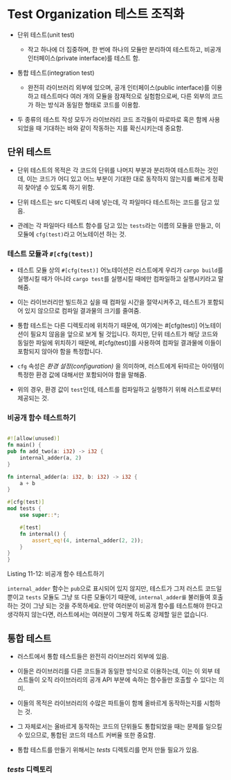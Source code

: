 # Test Organization 테스트 조직화

- 단위 테스트(unit test)
  - 작고 하나에 더 집중하며, 한 번에 하나의 모듈만 분리하여 테스트하고, 비공개 인터페이스(private interface)를 테스트 함.
- 통합 테스트(integration test)

  - 완전히 라이브러리 외부에 있으며, 공개 인터페이스(public interface)를 이용하고 테스트마다 여러 개의 모듈을 잠재적으로 실험함으로써, 다른 외부의 코드가 하는 방식과 동일한 형태로 코드를 이용함.

- 두 종류의 테스트 작성 모두가 라이브러리 코드 조각들이 따로따로 혹은 함께 사용되었을 때 기대하는 바와 같이 작동하는 지를 확신시키는데 중요함.

## 단위 테스트

- 단위 테스트의 목적은 각 코드의 단위를 나머지 부분과 분리하여 테스트하는 것인데, 이는 코드가 어디 있고 어느 부분이 기대한 대로 동작하지 않는지를 빠르게 정확히 찾아낼 수 있도록 하기 위함.

- 단위 테스트는 src 디렉토리 내에 넣는데, 각 파일마다 테스트하는 코드를 담고 있음.

- 관례는 각 파일마다 테스트 함수를 담고 있는 `tests`라는 이름의 모듈을 만들고, 이 모듈에 `cfg(test)`라고 어노테이션 하는 것.

### 테스트 모듈과 `#[cfg(test)]`

- 테스트 모듈 상의 `#[cfg(test)]` 어노테이션은 러스트에게 우리가 `cargo build`를 실행시킬 때가 아니라 `cargo test`를 실행시킬 때에만 컴파일하고 실행시키라고 말해줌.

- 이는 라이브러리만 빌드하고 싶을 때 컴파일 시간을 절약시켜주고, 테스트가 포함되어 있지 않으므로 컴파일 결과물의 크기를 줄여줌.

- 통합 테스트는 다른 디렉토리에 위치하기 때문에, 여기에는 #[cfg(test)] 어노테이션이 필요치 않음을 앞으로 보게 될 것입니다. 하지만, 단위 테스트가 해당 코드와 동일한 파일에 위치하기 때문에, #[cfg(test)]를 사용하여 컴파일 결과물에 이들이 포함되지 않아야 함을 특정합니다.

- `cfg` 속성은 _환경 설정(configuration)_ 을 의미하며, 러스트에게 뒤따르는 아이템이 특정한 환경 값에 대해서만 포함되어야 함을 말해줌.

- 위의 경우, 환경 값이 `test`인데, 테스트를 컴파일하고 실행하기 위해 러스트로부터 제공되는 것.

### 비공개 함수 테스트하기

```rs

#![allow(unused)]
fn main() {
pub fn add_two(a: i32) -> i32 {
    internal_adder(a, 2)
}

fn internal_adder(a: i32, b: i32) -> i32 {
    a + b
}

#[cfg(test)]
mod tests {
    use super::*;

    #[test]
    fn internal() {
        assert_eq!(4, internal_adder(2, 2));
    }
}
}
```

Listing 11-12: 비공개 함수 테스트하기

`internal_adder` 함수는 `pub`으로 표시되어 있지 않지만, 테스트가 그저 러스트 코드일 뿐이고 `tests` 모듈도 그냥 또 다른 모듈이기 때문에, `internal_adder를` 불러들여 호출하는 것이 그냥 되는 것을 주목하세요. 만약 여러분이 비공개 함수를 테스트해야 한다고 생각하지 않는다면, 러스트에서는 여러분이 그렇게 하도록 강제할 일은 없습니다.

## 통합 테스트

- 러스트에서 통합 테스트들은 완전히 라이브러리 외부에 있음.

- 이들은 라이브러리를 다른 코드들과 동일한 방식으로 이용하는데, 이는 이 외부 테스트들이 오직 라이브러리의 공개 API 부분에 속하는 함수들만 호출할 수 있다는 의미.

- 이들의 목적은 라이브러리의 수많은 파트들이 함께 올바르게 동작하는지를 시험하는 것.

- 그 자체로서는 올바르게 동작하는 코드의 단위들도 통합되었을 때는 문제를 일으킬 수 있으므로, 통합된 코드의 테스트 커버율 또한 중요함.

- 통합 테스트를 만들기 위해서는 _tests_ 디렉토리를 먼저 만들 필요가 있음.

### _tests_ 디렉토리

